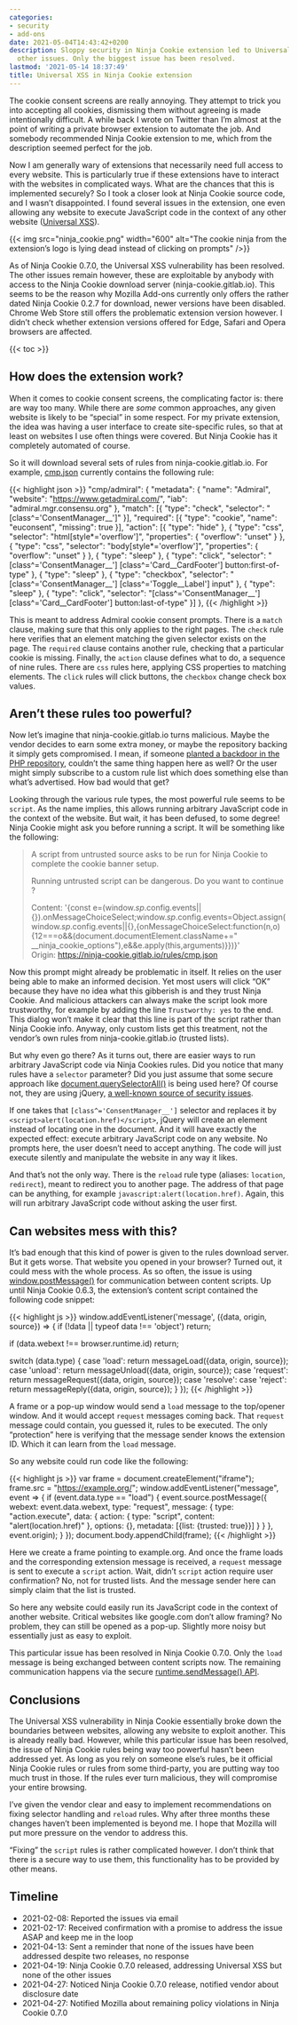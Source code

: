```yaml
---
categories:
- security
- add-ons
date: 2021-05-04T14:43:42+0200
description: Sloppy security in Ninja Cookie extension led to Universal XSS among
  other issues. Only the biggest issue has been resolved.
lastmod: '2021-05-14 18:37:49'
title: Universal XSS in Ninja Cookie extension
---
```


The cookie consent screens are really annoying. They attempt to trick you into accepting all cookies, dismissing them without agreeing is made intentionally difficult. A while back I wrote on Twitter than I’m almost at the point of writing a private browser extension to automate the job. And somebody recommended Ninja Cookie extension to me, which from the description seemed perfect for the job.

Now I am generally wary of extensions that necessarily need full access to every website. This is particularly true if these extensions have to interact with the websites in complicated ways. What are the chances that this is implemented securely? So I took a closer look at Ninja Cookie source code, and I wasn’t disappointed. I found several issues in the extension, one even allowing any website to execute JavaScript code in the context of any other website ([Universal XSS](https://en.wikipedia.org/wiki/Cross-site_scripting)).

{{< img src="ninja_cookie.png" width="600" alt="The cookie ninja from the extension’s logo is lying dead instead of clicking on prompts" />}}

As of Ninja Cookie 0.7.0, the Universal XSS vulnerability has been resolved. The other issues remain however, these are exploitable by anybody with access to the Ninja Cookie download server (ninja-cookie.gitlab.io). This seems to be the reason why Mozilla Add-ons currently only offers the rather dated Ninja Cookie 0.2.7 for download, newer versions have been disabled. Chrome Web Store still offers the problematic extension version however. I didn’t check whether extension versions offered for Edge, Safari and Opera browsers are affected.

{{< toc >}}

## How does the extension work?

When it comes to cookie consent screens, the complicating factor is: there are way too many. While there are *some* common approaches, any given website is likely to be “special” in some respect. For my private extension, the idea was having a user interface to create site-specific rules, so that at least on websites I use often things were covered. But Ninja Cookie has it completely automated of course.

So it will download several sets of rules from ninja-cookie.gitlab.io. For example, [cmp.json](https://ninja-cookie.gitlab.io/rules/cmp.json) currently contains the following rule:

{{< highlight json >}}
"cmp/admiral": {
  "metadata": {
    "name": "Admiral",
    "website": "https://www.getadmiral.com/",
    "iab": "admiral.mgr.consensu.org"
  },
  "match": [{
    "type": "check",
    "selector": "[class^='ConsentManager__']"
  }],
  "required": [{
    "type": "cookie",
    "name": "euconsent",
    "missing": true
  }],
  "action": [{
    "type": "hide"
  }, {
    "type": "css",
    "selector": "html[style*='overflow']",
    "properties": {
      "overflow": "unset"
    }
  }, {
    "type": "css",
    "selector": "body[style*='overflow']",
    "properties": {
      "overflow": "unset"
    }
  }, {
    "type": "sleep"
  }, {
    "type": "click",
    "selector": "[class^='ConsentManager__'] [class^='Card__CardFooter'] button:first-of-type"
  }, {
    "type": "sleep"
  }, {
    "type": "checkbox",
    "selector": "[class^='ConsentManager__'] [class^='Toggle__Label'] input"
  }, {
    "type": "sleep"
  }, {
    "type": "click",
    "selector": "[class^='ConsentManager__'] [class^='Card__CardFooter'] button:last-of-type"
  }]
},
{{< /highlight >}}

This is meant to address Admiral cookie consent prompts. There is a `match` clause, making sure that this only applies to the right pages. The `check` rule here verifies that an element matching the given selector exists on the page. The `required` clause contains another rule, checking that a particular cookie is missing. Finally, the `action` clause defines what to do, a sequence of nine rules. There are `css` rules here, applying CSS properties to matching elements. The `click` rules will click buttons, the `checkbox` change check box values.

## Aren’t these rules too powerful?

Now let’s imagine that ninja-cookie.gitlab.io turns malicious. Maybe the vendor decides to earn some extra money, or maybe the repository backing it simply gets compromised. I mean, if someone [planted a backdoor in the PHP repository](https://portswigger.net/daily-swig/backdoor-planted-in-php-git-repository-after-server-hack), couldn’t the same thing happen here as well? Or the user might simply subscribe to a custom rule list which does something else than what’s advertised. How bad would that get?

Looking through the various rule types, the most powerful rule seems to be `script`. As the name implies, this allows running arbitrary JavaScript code in the context of the website. But wait, it has been defused, to some degree! Ninja Cookie might ask you before running a script. It will be something like the following:

> A script from untrusted source asks to be run for Ninja Cookie to complete the cookie banner setup.
>
> Running untrusted script can be dangerous. Do you want to continue ?
>
> Content: '{const e=(window._sp_.config.events||{}).onMessageChoiceSelect;window._sp_.config.events=Object.assign(window._sp_.config.events||{},{onMessageChoiceSelect:function(n,o){12===o&&(document.documentElement.className+=\" __ninja_cookie_options\"),e&&e.apply(this,arguments)}})}'\
> Origin: https://ninja-cookie.gitlab.io/rules/cmp.json

Now this prompt might already be problematic in itself. It relies on the user being able to make an informed decision. Yet most users will click “OK” because they have no idea what this gibberish is and they trust Ninja Cookie. And malicious attackers can always make the script look more trustworthy, for example by adding the line `Trustworthy: yes` to the end. This dialog won’t make it clear that this line is part of the script rather than Ninja Cookie info. Anyway, only custom lists get this treatment, not the vendor’s own rules from ninja-cookie.gitlab.io (trusted lists).

But why even go there? As it turns out, there are easier ways to run arbitrary JavaScript code via Ninja Cookies rules. Did you notice that many rules have a `selector` parameter? Did you just assume that some secure approach like [document.querySelectorAll()](https://developer.mozilla.org/en-US/docs/Web/API/Document/querySelectorAll) is being used here? Of course not, they are using jQuery, [a well-known source of security issues](https://palant.info/2015/08/30/why-you-probably-want-to-disable-jqueryparsehtml-even-though-you-don-t-call-it/).

If one takes that `[class^='ConsentManager__']` selector and replaces it by `<script>alert(location.href)</script>`, jQuery will create an element instead of locating one in the document. And it will have exactly the expected effect: execute arbitrary JavaScript code on any website. No prompts here, the user doesn’t need to accept anything. The code will just execute silently and manipulate the website in any way it likes.

And that’s not the only way. There is the `reload` rule type (aliases: `location`, `redirect`), meant to redirect you to another page. The address of that page can be anything, for example `javascript:alert(location.href)`. Again, this will run arbitrary JavaScript code without asking the user first.

## Can websites mess with this?

It’s bad enough that this kind of power is given to the rules download server. But it gets worse. That website you opened in your browser? Turned out, it could mess with the whole process. As so often, the issue is using [window.postMessage()](https://developer.mozilla.org/en-US/docs/Web/API/Window/postMessage) for communication between content scripts. Up until Ninja Cookie 0.6.3, the extension’s content script contained the following code snippet:

{{< highlight js >}}
window.addEventListener('message', ({data, origin, source}) => {
  if (!data || typeof data !== 'object')
    return;

  if (data.webext !== browser.runtime.id)
    return;

  switch (data.type) {
    case 'load':
      return messageLoad({data, origin, source});
    case 'unload':
      return messageUnload({data, origin, source});
    case 'request':
      return messageRequest({data, origin, source});
    case 'resolve':
    case 'reject':
      return messageReply({data, origin, source});
  }
});
{{< /highlight >}}

A frame or a pop-up window would send a `load` message to the top/opener window. And it would accept `request` messages coming back. That `request` message could contain, you guessed it, rules to be executed. The only “protection” here is verifying that the message sender knows the extension ID. Which it can learn from the `load` message.

So any website could run code like the following:

{{< highlight js >}}
var frame = document.createElement("iframe");
frame.src = "https://example.org/";
window.addEventListener("message", event =>
{
  if (event.data.type == "load")
  {
    event.source.postMessage({
      webext: event.data.webext,
      type: "request",
      message: {
        type: "action.execute",
        data: {
          action: {
            type: "script",
            content: "alert(location.href)"
          },
          options: {},
          metadata: [{list: {trusted: true}}]
        }
      }
    }, event.origin);
  }
});
document.body.appendChild(frame);
{{< /highlight >}}

Here we create a frame pointing to example.org. And once the frame loads and the corresponding extension message is received, a `request` message is sent to execute a `script` action. Wait, didn’t `script` action require user confirmation? No, not for trusted lists. And the message sender here can simply claim that the list is trusted.

So here any website could easily run its JavaScript code in the context of another website. Critical websites like google.com don’t allow framing? No problem, they can still be opened as a pop-up. Slightly more noisy but essentially just as easy to exploit.

This particular issue has been resolved in Ninja Cookie 0.7.0. Only the `load` message is being exchanged between content scripts now. The remaining communication happens via the secure [runtime.sendMessage() API](https://developer.mozilla.org/en-US/docs/Mozilla/Add-ons/WebExtensions/API/runtime/sendMessage).

## Conclusions

The Universal XSS vulnerability in Ninja Cookie essentially broke down the boundaries between websites, allowing any website to exploit another. This is already really bad. However, while this particular issue has been resolved, the issue of Ninja Cookie rules being way too powerful hasn’t been addressed yet. As long as you rely on someone else’s rules, be it official Ninja Cookie rules or rules from some third-party, you are putting way too much trust in those. If the rules ever turn malicious, they will compromise your entire browsing.

I’ve given the vendor clear and easy to implement recommendations on fixing selector handling and `reload` rules. Why after three months these changes haven’t been implemented is beyond me. I hope that Mozilla will put more pressure on the vendor to address this.

“Fixing” the `script` rules is rather complicated however. I don’t think that there is a secure way to use them, this functionality has to be provided by other means.

## Timeline

* 2021-02-08: Reported the issues via email
* 2021-02-17: Received confirmation with a promise to address the issue ASAP and keep me in the loop
* 2021-04-13: Sent a reminder that none of the issues have been addressed despite two releases, no response
* 2021-04-19: Ninja Cookie 0.7.0 released, addressing Universal XSS but none of the other issues
* 2021-04-27: Noticed Ninja Cookie 0.7.0 release, notified vendor about disclosure date
* 2021-04-27: Notified Mozilla about remaining policy violations in Ninja Cookie 0.7.0